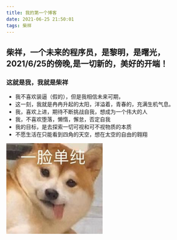 ```yaml
---
title: 我的第一个博客
date: 2021-06-25 21:50:01
tags: 柴祥
---
```


## **柴祥，一个未来的程序员，是黎明，是曙光，2021/6/25的傍晚,是一切新的，美好的开端！**

### **这就是我，我就是柴祥**

- 我不喜欢装逼（假的），但是我相信未来可期，
- 这一刻，我就是冉冉升起的太阳，洋溢着，青春的，充满生机气息。
- 我，喜欢上进，期待不断挑战自我，想成为一个伟大的人
- 我，不喜欢堕落，懒惰，懈怠，否定自我
- 我的目标，是去探索一切可视和可不视物质的本质
- 不愿生活在只能看到四角的天空，想在太空的自由的翱翔

![dog](https://github.com/chaixiang2002/chaixiang2002.github.io/blob/1450a786434b208eedd9e4f82d709aedb1681818/source/picture/dog.jpg)
